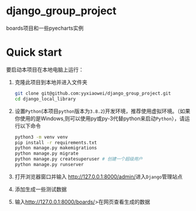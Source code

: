 # django_group_project
boards项目和一些pyecharts实例

# Quick start

要启动本项目在本地电脑上运行：

1. 克隆此项目到本地并进入文件夹

    ```bash
    git clone git@github.com:yyxiaowei/django_group_project.git
    cd django_local_library
    ```

    

2. 设置`Python`(本项目`python`版本为`3.8.2`)开发环境，推荐使用虚拟环境。（如果你使用的是Windows,则可以使用py或py-3代替python来启动`Python`），请运行以下命令

    ```bash
    python3 -m venv venv
    pip install -r requirements.txt
    python manage.py makemigrations
    python manage.py migrate
    python manage.py createsuperuser # 创建一个超级用户
    python manage.py runserver
    ```

3. 打开浏览器窗口并输入 <http://127.0.0.1:8000/admin/>进入`Django`管理站点
4. 添加生成一些测试数据
5. 输入<http://127.0.0.1:8000/boards/>>在网页查看生成的数据

